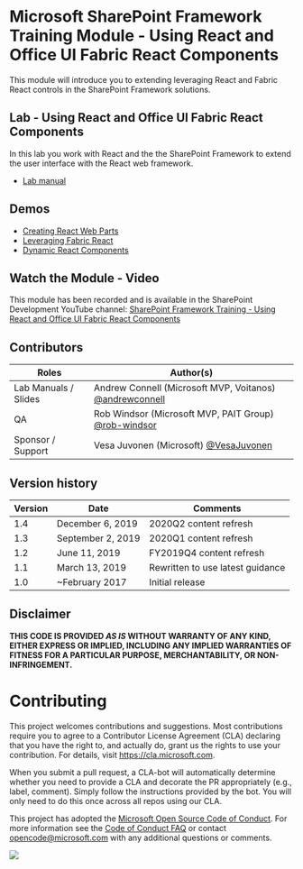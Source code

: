 # Microsoft SharePoint Framework Training Module - Using React and Office UI Fabric React Components

This module will introduce you to extending leveraging React and Fabric React controls in the SharePoint Framework solutions.

## Lab - Using React and Office UI Fabric React Components

In this lab you work with React and the the SharePoint Framework to extend the user interface with the React web framework.

- [Lab manual](./Lab.md)

## Demos

- [Creating React Web Parts](./Demos/01-webpart)
- [Leveraging Fabric React](./Demos/02-fabricreact)
- [Dynamic React Components](./Demos/03-dynamic-webpart)

## Watch the Module - Video

This module has been recorded and is available in the SharePoint Development YouTube channel: [SharePoint Framework Training - Using React and Office UI Fabric React Components](https://www.youtube.com/watch?v=TlSGdDZmrTM)

## Contributors

|        Roles         |                                       Author(s)                                       |
| -------------------- | ------------------------------------------------------------------------------------- |
| Lab Manuals / Slides | Andrew Connell (Microsoft MVP, Voitanos) [@andrewconnell](//github.com/andrewconnell) |
| QA                   | Rob Windsor (Microsoft MVP, PAIT Group) [@rob-windsor](//github.com/rob-windsor)      |
| Sponsor / Support    | Vesa Juvonen (Microsoft) [@VesaJuvonen](//github.com/VesaJuvonen)                     |

## Version history

| Version |       Date        |             Comments             |
| ------- | ----------------- | -------------------------------- |
| 1.4     | December 6, 2019  | 2020Q2 content refresh           |
| 1.3     | September 2, 2019 | 2020Q1 content refresh           |
| 1.2     | June 11, 2019     | FY2019Q4 content refresh         |
| 1.1     | March 13, 2019    | Rewritten to use latest guidance |
| 1.0     | ~February 2017    | Initial release                  |

## Disclaimer

**THIS CODE IS PROVIDED _AS IS_ WITHOUT WARRANTY OF ANY KIND, EITHER EXPRESS OR IMPLIED, INCLUDING ANY IMPLIED WARRANTIES OF FITNESS FOR A PARTICULAR PURPOSE, MERCHANTABILITY, OR NON-INFRINGEMENT.**

# Contributing

This project welcomes contributions and suggestions. Most contributions require you to agree to a
Contributor License Agreement (CLA) declaring that you have the right to, and actually do, grant us
the rights to use your contribution. For details, visit https://cla.microsoft.com.

When you submit a pull request, a CLA-bot will automatically determine whether you need to provide
a CLA and decorate the PR appropriately (e.g., label, comment). Simply follow the instructions
provided by the bot. You will only need to do this once across all repos using our CLA.

This project has adopted the [Microsoft Open Source Code of Conduct](https://opensource.microsoft.com/codeofconduct/).
For more information see the [Code of Conduct FAQ](https://opensource.microsoft.com/codeofconduct/faq/) or
contact [opencode@microsoft.com](mailto:opencode@microsoft.com) with any additional questions or comments.

<img src="https://telemetry.sharepointpnp.com/sp-dev-training-spfx-react-fabric" />
